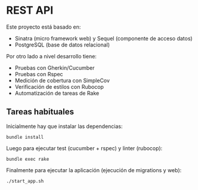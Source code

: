 REST API
========

Este proyecto está basado en:

* Sinatra (micro framework web) y Sequel (componente de acceso datos)
* PostgreSQL (base de datos relacional)

Por otro lado a nivel desarrollo tiene:

* Pruebas con Gherkin/Cucumber
* Pruebas con Rspec
* Medición de cobertura con SimpleCov
* Verificación de estilos con Rubocop
* Automatización de tareas de Rake

Tareas habituales
-----------------

Inicialmente hay que instalar las dependencias:

    bundle install

Luego para ejecutar test (cucumber + rspec) y linter (rubocop):

    bundle exec rake    

Finalmente para ejecutar la aplicación (ejecución de migrations y web):    

    ./start_app.sh

